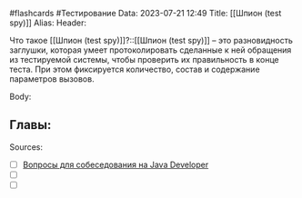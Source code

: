 #flashcards #Тестирование 
Data: 2023-07-21 12:49
Title: [[Шпион (test spy)]]
Alias:
Header:

Что такое [[Шпион (test spy)]]?::[[Шпион (test spy)]] – это разновидность заглушки, которая умеет протоколировать сделанные к ней обращения из тестируемой системы, чтобы проверить их правильность в конце теста. При этом фиксируется количество, состав и содержание параметров вызовов.
<!--SR:!2023-11-03,10,290-->



Body:





Главы:
-


Sources:
- [ ] [Вопросы для собеседования на Java Developer](https://github.com/enhorse/java-interview/blob/master/README.md#%D0%9E%D0%9E%D0%9F)
- [ ] []()
- [ ] []()

